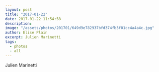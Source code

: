 ```yaml
---
layout: post
title: "2017-01-22"
date: 2017-01-22 11:54:58
description: 
image: "/assets/photos/201701/649d9e782937bfd374fb3f01cc4a4a4c.jpg"
author: Elise Plain
excerpt: Julien Marinetti
tags: 
  - photos
  - all
---
```


Julien Marinetti
<p></p>

